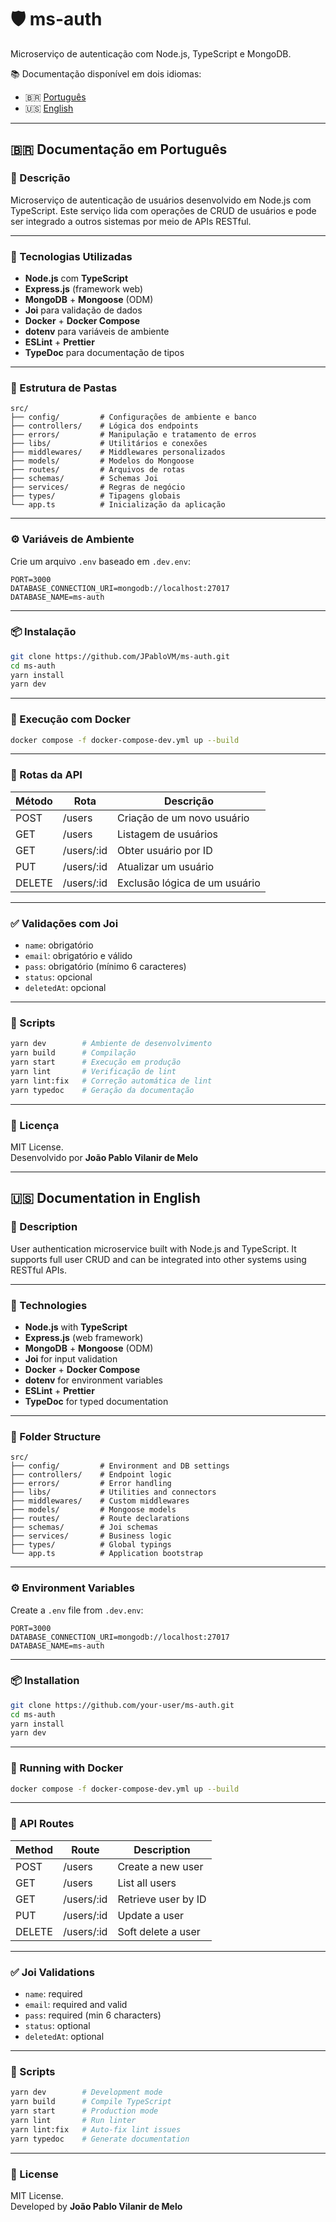 # 🛡️ ms-auth

Microserviço de autenticação com Node.js, TypeScript e MongoDB.

📚 Documentação disponível em dois idiomas:
- 🇧🇷 [Português](#-documentação-em-português)
- 🇺🇸 [English](#-documentation-in-english)

---

## 🇧🇷 Documentação em Português

### 🧾 Descrição

Microserviço de autenticação de usuários desenvolvido em Node.js com TypeScript. Este serviço lida com operações de CRUD de usuários e pode ser integrado a outros sistemas por meio de APIs RESTful.

---

### 🚀 Tecnologias Utilizadas

- **Node.js** com **TypeScript**
- **Express.js** (framework web)
- **MongoDB** + **Mongoose** (ODM)
- **Joi** para validação de dados
- **Docker** + **Docker Compose**
- **dotenv** para variáveis de ambiente
- **ESLint** + **Prettier**
- **TypeDoc** para documentação de tipos

---

### 📁 Estrutura de Pastas

```
src/
├── config/         # Configurações de ambiente e banco
├── controllers/    # Lógica dos endpoints
├── errors/         # Manipulação e tratamento de erros
├── libs/           # Utilitários e conexões
├── middlewares/    # Middlewares personalizados
├── models/         # Modelos do Mongoose
├── routes/         # Arquivos de rotas
├── schemas/        # Schemas Joi
├── services/       # Regras de negócio
├── types/          # Tipagens globais
└── app.ts          # Inicialização da aplicação
```

---

### ⚙️ Variáveis de Ambiente

Crie um arquivo `.env` baseado em `.dev.env`:

```env
PORT=3000
DATABASE_CONNECTION_URI=mongodb://localhost:27017
DATABASE_NAME=ms-auth
```

---

### 📦 Instalação

```bash
git clone https://github.com/JPabloVM/ms-auth.git
cd ms-auth
yarn install
yarn dev
```

---

### 🐳 Execução com Docker

```bash
docker compose -f docker-compose-dev.yml up --build
```

---

### 🔐 Rotas da API

| Método | Rota         | Descrição                        |
|--------|--------------|----------------------------------|
| POST   | /users       | Criação de um novo usuário       |
| GET    | /users       | Listagem de usuários             |
| GET    | /users/:id   | Obter usuário por ID             |
| PUT    | /users/:id   | Atualizar um usuário             |
| DELETE | /users/:id   | Exclusão lógica de um usuário    |

---

### ✅ Validações com Joi

- `name`: obrigatório
- `email`: obrigatório e válido
- `pass`: obrigatório (mínimo 6 caracteres)
- `status`: opcional
- `deletedAt`: opcional

---

### 🧪 Scripts

```bash
yarn dev        # Ambiente de desenvolvimento
yarn build      # Compilação
yarn start      # Execução em produção
yarn lint       # Verificação de lint
yarn lint:fix   # Correção automática de lint
yarn typedoc    # Geração da documentação
```

---

### 📝 Licença

MIT License.  
Desenvolvido por **João Pablo Vilanir de Melo**

---

## 🇺🇸 Documentation in English

### 🧾 Description

User authentication microservice built with Node.js and TypeScript. It supports full user CRUD and can be integrated into other systems using RESTful APIs.

---

### 🚀 Technologies

- **Node.js** with **TypeScript**
- **Express.js** (web framework)
- **MongoDB** + **Mongoose** (ODM)
- **Joi** for input validation
- **Docker** + **Docker Compose**
- **dotenv** for environment variables
- **ESLint** + **Prettier**
- **TypeDoc** for typed documentation

---

### 📁 Folder Structure

```
src/
├── config/         # Environment and DB settings
├── controllers/    # Endpoint logic
├── errors/         # Error handling
├── libs/           # Utilities and connectors
├── middlewares/    # Custom middlewares
├── models/         # Mongoose models
├── routes/         # Route declarations
├── schemas/        # Joi schemas
├── services/       # Business logic
├── types/          # Global typings
└── app.ts          # Application bootstrap
```

---

### ⚙️ Environment Variables

Create a `.env` file from `.dev.env`:

```env
PORT=3000
DATABASE_CONNECTION_URI=mongodb://localhost:27017
DATABASE_NAME=ms-auth
```

---

### 📦 Installation

```bash
git clone https://github.com/your-user/ms-auth.git
cd ms-auth
yarn install
yarn dev
```

---

### 🐳 Running with Docker

```bash
docker compose -f docker-compose-dev.yml up --build
```

---

### 🔐 API Routes

| Method | Route       | Description                 |
|--------|-------------|-----------------------------|
| POST   | /users      | Create a new user           |
| GET    | /users      | List all users              |
| GET    | /users/:id  | Retrieve user by ID         |
| PUT    | /users/:id  | Update a user               |
| DELETE | /users/:id  | Soft delete a user          |

---

### ✅ Joi Validations

- `name`: required
- `email`: required and valid
- `pass`: required (min 6 characters)
- `status`: optional
- `deletedAt`: optional

---

### 🧪 Scripts

```bash
yarn dev        # Development mode
yarn build      # Compile TypeScript
yarn start      # Production mode
yarn lint       # Run linter
yarn lint:fix   # Auto-fix lint issues
yarn typedoc    # Generate documentation
```

---

### 📝 License

MIT License.  
Developed by **João Pablo Vilanir de Melo**
